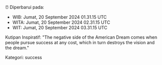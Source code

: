 ⏰ Diperbarui pada:
- WIB: Jumat, 20 September 2024 01.31.15 UTC
- WITA: Jumat, 20 September 2024 02.31.15 UTC
- WIT: Jumat, 20 September 2024 03.31.15 UTC

Kutipan Inspiratif:
"The negative side of the American Dream comes when people pursue success at any cost, which in turn destroys the vision and the dream."


Kategori: success

